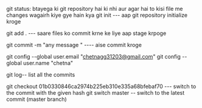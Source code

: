 git status: btayega ki git repository hai ki nhi aur agar hai to kisi file me changes wagairh kiye gye hain kya
git init --- aap git repository initialize kroge

git add . --- saare files ko commit krne ke liye aap stage krpoge

git commit -m "any message " ---- aise commit kroge


git config --global user.email "chetnagg31203@gmail.com"
git config --global user.name "chetna"


git log-- list all the commits

git checkout 01b0330846ca2974b225eb310e335a68bfebaf70 --- switch to the commit with the given hash
git switch master -- switch to the latest commit (master branch)

